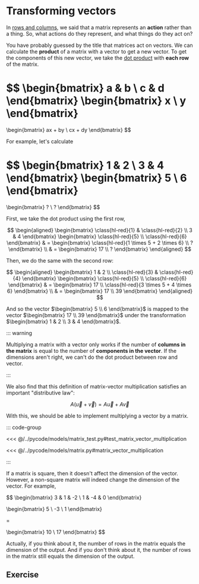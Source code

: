 # Transforming vectors

In [rows and columns](./rows-and-columns), we said that a matrix represents an
**action** rather than a thing. So, what actions do they represent, and what
things do they act on?

You have probably guessed by the title that matrices act on vectors. We can
calculate the **product** of a matrix with a vector to get a new vector. To get
the components of this new vector, we take the
[dot product](../vectors/dot-product) with **each row** of the matrix.

$$
\begin{bmatrix} a & b \\ c & d \end{bmatrix}
\begin{bmatrix} x \\ y \end{bmatrix}
=
\begin{bmatrix} ax + by \\ cx + dy \end{bmatrix}
$$

For example, let's calculate

$$
\begin{bmatrix}
1 & 2 \\
3 & 4
\end{bmatrix}
\begin{bmatrix}
5 \\ 6
\end{bmatrix}
=
\begin{bmatrix}
? \\ ?
\end{bmatrix}
$$

First, we take the dot product using the first row,

$$
\begin{aligned}
\begin{bmatrix}
\class{hl-red}{1} & \class{hl-red}{2} \\
3 & 4
\end{bmatrix}
\begin{bmatrix}
\class{hl-red}{5} \\ \class{hl-red}{6}
\end{bmatrix}
& =
\begin{bmatrix}
\class{hl-red}{1 \times 5 + 2 \times 6} \\
?
\end{bmatrix} \\
& =
\begin{bmatrix}
17 \\ ?
\end{bmatrix}
\end{aligned}
$$

Then, we do the same with the second row:

$$
\begin{aligned}
\begin{bmatrix}
1 & 2 \\
\class{hl-red}{3} & \class{hl-red}{4}
\end{bmatrix}
\begin{bmatrix}
\class{hl-red}{5} \\ \class{hl-red}{6}
\end{bmatrix}
& =
\begin{bmatrix}
17 \\
\class{hl-red}{3 \times 5 + 4 \times 6}
\end{bmatrix} \\
& = \begin{bmatrix}
17 \\
39
\end{bmatrix}
\end{aligned}
$$

And so the vector $\begin{bmatrix} 5 \\ 6 \end{bmatrix}$ is mapped to the vector
$\begin{bmatrix} 17 \\ 39 \end{bmatrix}$ under the transformation
$\begin{bmatrix} 1 & 2 \\ 3 & 4 \end{bmatrix}$.

::: warning

Multiplying a matrix with a vector only works if the number of **columns in the
matrix** is equal to the number of **components in the vector**. If the
dimensions aren't right, we can't do the dot product between row and vector.

:::

We also find that this definition of matrix-vector multiplication satisfies an
important "distributive law":

$$
A \left( \vec{u} + \vec{v} \right) = A \vec{u} + A \vec{v}
$$

With this, we should be able to implement multiplying a vector by a matrix.

::: code-group

<<< @/../pycode/models/matrix_test.py#test_matrix_vector_multiplication

<<< @/../pycode/models/matrix.py#matrix_vector_multiplication

:::

If a matrix is square, then it doesn't affect the dimension of the vector.
However, a non-square matrix will indeed change the dimension of the vector. For
example,

$$
\begin{bmatrix}
3 & 1 & -2 \\
1 & -4 & 0
\end{bmatrix}

\begin{bmatrix}
5 \\ -3 \\ 1
\end{bmatrix}

=

\begin{bmatrix}
10 \\ 17
\end{bmatrix}
$$

Actually, if you think about it, the number of rows in the matrix equals the
dimension of the output. And if you don't think about it, the number of rows in
the matrix still equals the dimension of the output.

## Exercise

<Exercise id="transforming-vectors" />
